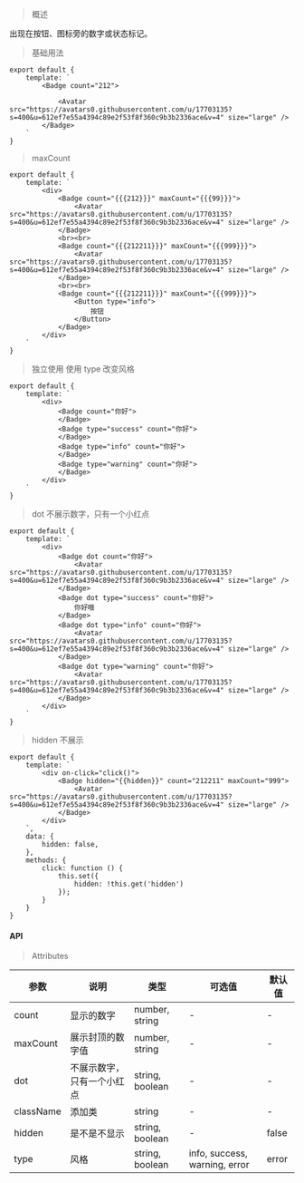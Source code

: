 > 概述

出现在按钮、图标旁的数字或状态标记。

> 基础用法

    export default {
        template: `
            <Badge count="212">

                <Avatar src="https://avatars0.githubusercontent.com/u/17703135?s=400&u=612ef7e55a4394c89e2f53f8f360c9b3b2336ace&v=4" size="large" />
            </Badge>
        `
    }

> maxCount

    export default {
        template: `
            <div>
                <Badge count="{{{212}}}" maxCount="{{{99}}}">
                    <Avatar src="https://avatars0.githubusercontent.com/u/17703135?s=400&u=612ef7e55a4394c89e2f53f8f360c9b3b2336ace&v=4" size="large" />
                </Badge>
                <br><br>
                <Badge count="{{{212211}}}" maxCount="{{{999}}}">
                    <Avatar src="https://avatars0.githubusercontent.com/u/17703135?s=400&u=612ef7e55a4394c89e2f53f8f360c9b3b2336ace&v=4" size="large" />
                </Badge>
                <br><br>
                <Badge count="{{{212211}}}" maxCount="{{{999}}}">
                    <Button type="info">
                        按钮
                    </Button>
                </Badge>
            </div>
        `
    }

> 独立使用 使用 type 改变风格

    export default {
        template: `
            <div>
                <Badge count="你好">
                </Badge>
                <Badge type="success" count="你好">
                </Badge>
                <Badge type="info" count="你好">
                </Badge>
                <Badge type="warning" count="你好">
                </Badge>
            </div>
        `
    }

> dot 不展示数字，只有一个小红点

    export default {
        template: `
            <div>
                <Badge dot count="你好">
                    <Avatar src="https://avatars0.githubusercontent.com/u/17703135?s=400&u=612ef7e55a4394c89e2f53f8f360c9b3b2336ace&v=4" size="large" />
                </Badge>
                <Badge dot type="success" count="你好">
                    你好哦
                </Badge>
                <Badge dot type="info" count="你好">
                    <Avatar src="https://avatars0.githubusercontent.com/u/17703135?s=400&u=612ef7e55a4394c89e2f53f8f360c9b3b2336ace&v=4" size="large" />
                </Badge>
                <Badge dot type="warning" count="你好">
                    <Avatar src="https://avatars0.githubusercontent.com/u/17703135?s=400&u=612ef7e55a4394c89e2f53f8f360c9b3b2336ace&v=4" size="large" />
                </Badge>
            </div>
        `
    }

> hidden 不展示

    export default {
        template: `
            <div on-click="click()">
                <Badge hidden="{{hidden}}" count="212211" maxCount="999">
                    <Avatar src="https://avatars0.githubusercontent.com/u/17703135?s=400&u=612ef7e55a4394c89e2f53f8f360c9b3b2336ace&v=4" size="large" />
                </Badge>
            </div>
        `,
        data: {
            hidden: false,
        },
        methods: {
            click: function () {
                this.set({
                    hidden: !this.get('hidden')
                });
            }
        }
    }


#### API

> Attributes

参数 | 说明 | 类型 | 可选值 | 默认值
---|---|---|---|---
count | 显示的数字 | number, string | - | -
maxCount | 展示封顶的数字值 | number, string | - | -
dot | 不展示数字，只有一个小红点 | string, boolean | - | -
className | 添加类 | string | - | -
hidden | 是不是不显示 | string, boolean | - | false
type | 风格 | string, boolean | info, success, warning, error | error
